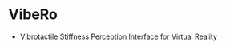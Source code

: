 # VibeRo

- [Vibrotactile Stiffness Perception Interface for Virtual Reality](https://ieeexplore.ieee.org/document/8988217) 
